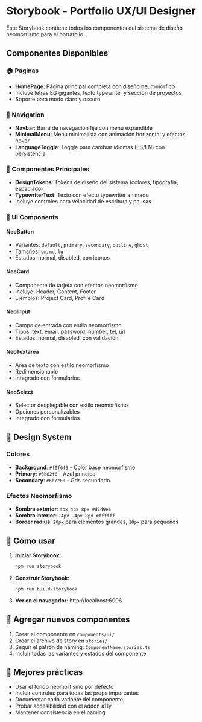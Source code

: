 # Storybook - Portfolio UX/UI Designer

Este Storybook contiene todos los componentes del sistema de diseño neomorfismo para el portafolio.

## Componentes Disponibles

### 🏠 Páginas
- **HomePage**: Página principal completa con diseño neuromórfico
- Incluye letras EG gigantes, texto typewriter y sección de proyectos
- Soporte para modo claro y oscuro

### 🧭 Navigation
- **Navbar**: Barra de navegación fija con menú expandible
- **MinimalMenu**: Menú minimalista con animación horizontal y efectos hover
- **LanguageToggle**: Toggle para cambiar idiomas (ES/EN) con persistencia

### 🎨 Componentes Principales
- **DesignTokens**: Tokens de diseño del sistema (colores, tipografía, espaciado)
- **TypewriterText**: Texto con efecto typewriter animado
- Incluye controles para velocidad de escritura y pausas

### 🎨 UI Components

#### NeoButton
- Variantes: `default`, `primary`, `secondary`, `outline`, `ghost`
- Tamaños: `sm`, `md`, `lg`
- Estados: normal, disabled, con iconos

#### NeoCard
- Componente de tarjeta con efectos neomorfismo
- Incluye: Header, Content, Footer
- Ejemplos: Project Card, Profile Card

#### NeoInput
- Campo de entrada con estilo neomorfismo
- Tipos: text, email, password, number, tel, url
- Estados: normal, disabled, con validación

#### NeoTextarea
- Área de texto con estilo neomorfismo
- Redimensionable
- Integrado con formularios

#### NeoSelect
- Selector desplegable con estilo neomorfismo
- Opciones personalizables
- Integrado con formularios

## 🎨 Design System

### Colores
- **Background**: `#f0f0f3` - Color base neomorfismo
- **Primary**: `#3b82f6` - Azul principal
- **Secondary**: `#6b7280` - Gris secundario

### Efectos Neomorfismo
- **Sombra exterior**: `4px 4px 8px #d1d9e6`
- **Sombra interior**: `-4px -4px 8px #ffffff`
- **Border radius**: `20px` para elementos grandes, `10px` para pequeños

## 🚀 Cómo usar

1. **Iniciar Storybook**:
   ```bash
   npm run storybook
   ```

2. **Construir Storybook**:
   ```bash
   npm run build-storybook
   ```

3. **Ver en el navegador**: http://localhost:6006

## 📝 Agregar nuevos componentes

1. Crear el componente en `components/ui/`
2. Crear el archivo de story en `stories/`
3. Seguir el patrón de naming: `ComponentName.stories.ts`
4. Incluir todas las variantes y estados del componente

## 🎯 Mejores prácticas

- Usar el fondo neomorfismo por defecto
- Incluir controles para todas las props importantes
- Documentar cada variante del componente
- Probar accesibilidad con el addon a11y
- Mantener consistencia en el naming
